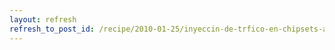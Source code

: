 ```yaml
---
layout: refresh
refresh_to_post_id: /recipe/2010-01-25/inyeccin-de-trfico-en-chipsets-atheros.html
---
```

